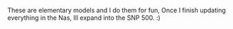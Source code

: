 These are elementary models and I do them for fun, 
Once I finish updating everything in the Nas, Ill expand into the SNP 500.
:)

